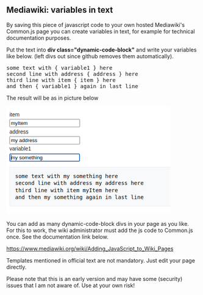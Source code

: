 ## Mediawiki: variables in text

By saving this piece of javascript code to your own hosted Mediawiki's Common.js page you can create variables in text, for example for technical documentation purposes.

Put the text into **div class="dynamic-code-block"** and write your variables like below. (left divs out since github removes them automatically).
<pre>
some text with { variable1 } here
second line with address { address } here
third line with item { item } here
and then { variable1 } again in last line
</pre>
The result will be as in picture below

![alt text](https://github.com/ilekehitys/mediawiki-variables-in-text/blob/6acbe522c5d7fc523eb7fc5d9f34ce0ae8474fdf/generated.png)

You can add as many dynamic-code-block divs in your page as you like. For this to work, the wiki administrator must add the js code to Common.js once. See the documentation link below.

https://www.mediawiki.org/wiki/Adding_JavaScript_to_Wiki_Pages

Templates mentioned in official text are not mandatory. Just edit your page directly. 

Please note that this is an early version and may have some (security) issues that I am not aware of. Use at your own risk!
